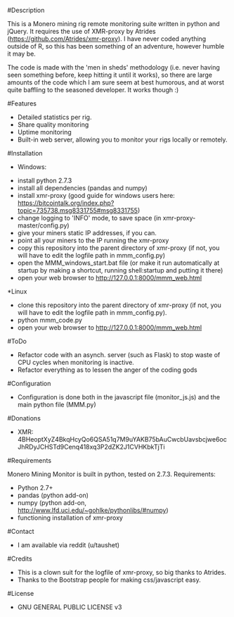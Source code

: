 #Description

This is a Monero mining rig remote monitoring suite written in python and jQuery. It requires the use of XMR-proxy by Atrides (https://github.com/Atrides/xmr-proxy). I have never coded anything outside of R, so this has been something of an adventure, however humble it may be. 

The code is made with the 'men in sheds' methodology (i.e. never having seen something before, keep hitting it until it works), so there are large amounts of the code which I am sure seem at best humorous, and at worst quite baffling to the seasoned developer. It works though :)

#Features

* Detailed statistics per rig.
* Share quality monitoring
* Uptime monitoring
* Built-in web server, allowing you to monitor your rigs locally or remotely.

#Installation
* Windows:
- install python 2.7.3
- install all dependencies (pandas and numpy)
- install xmr-proxy (good guide for windows users here: https://bitcointalk.org/index.php?topic=735738.msg8331755#msg8331755)
- change logging to 'INFO' mode, to save space (in xmr-proxy-master/config.py)
- give your miners static IP addresses, if you can. 
- point all your miners to the IP running the xmr-proxy
- copy this repository into the parent directory of xmr-proxy (if not, you will have to edit the logfile path in mmm_config.py)
- open the MMM_windows_start.bat file (or make it run automatically at startup by making a shortcut, running shell:startup and putting it there)
- open your web browser to http://127.0.0.1:8000/mmm_web.html

*Linux
- clone this repository into the parent directory of xmr-proxy (if not, you will have to edit the logfile path in mmm_config.py).
- python mmm_code.py
- open your web browser to http://127.0.0.1:8000/mmm_web.html

#ToDo

* Refactor code with an asynch. server (such as Flask) to stop waste of CPU cycles when monitoring is inactive.
* Refactor everything as to lessen the anger of the coding gods

#Configuration

* Configuration is done both in the javascript file (monitor_js.js) and the main python file (MMM.py)

#Donations 

* XMR:  4BHeoptXyZ4BkqHcyQo6QSA51q7M9uYAKB75bAuCwcbUavsbcjwe6ocJhRDyJCHSTd9Cenq418xq3P2dZK2J1CVHKbkTjTi

#Requirements

Monero Mining Monitor is built in python, tested on 2.7.3. Requirements:

* Python 2.7+
* pandas (python add-on)
* numpy (python add-on, http://www.lfd.uci.edu/~gohlke/pythonlibs/#numpy)
* functioning installation of xmr-proxy

#Contact

* I am available via reddit (u/taushet)

#Credits

* This is a clown suit for the logfile of xmr-proxy, so big thanks to Atrides.
* Thanks to the Bootstrap people for making css/javascript easy.

#License

* GNU GENERAL PUBLIC LICENSE v3
